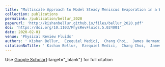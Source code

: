```yaml
---
title: "Multiscale Approach to Model Steady Meniscus Evaporation in a Wetting Fluid"
collection: publications
permalink: /publication/bellur_2020
paperurl: 'http://kishanbellur.github.io/files/bellur_2020.pdf'
doi: 'https://doi.org/10.1103/PhysRevFluids.5.024001'
date: 2020-02-01
venue: 'Physical Review Fluids'
authors: ' Kishan Bellur,  Ezequiel Medici,  Chang Choi,  James Hermanson,  Jeffrey Allen.'
citationNoTitle: ' Kishan Bellur,  Ezequiel Medici,  Chang Choi,  James Hermanson,  Jeffrey Allen. <i>Physical Review Fluids</i>, 2020.'
---
```

Use [Google Scholar](https://scholar.google.com/scholar?q=Multiscale+Approach+to+Model+Steady+Meniscus+Evaporation+in+a+Wetting+Fluid){:target="_blank"} for full citation